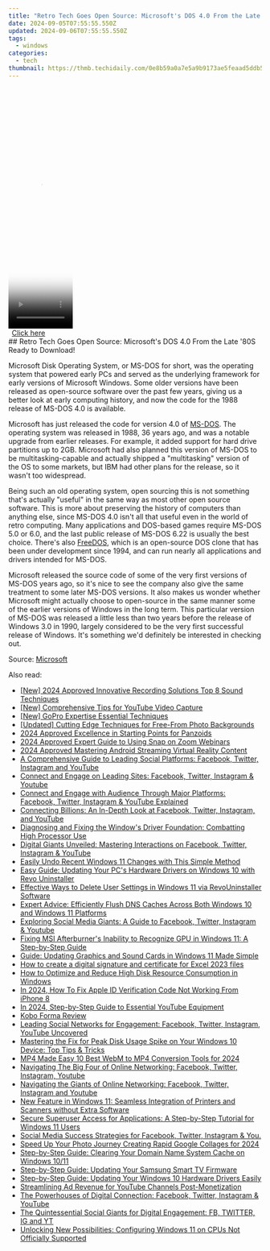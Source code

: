 ```yaml
---
title: "Retro Tech Goes Open Source: Microsoft's DOS 4.0 From the Late '80S Ready to Download!"
date: 2024-09-05T07:55:55.550Z
updated: 2024-09-06T07:55:55.550Z
tags:
  - windows
categories:
  - tech
thumbnail: https://thmb.techidaily.com/0e8b59a0a7e5a9b9173ae5feaad5ddb56b135eee3ed22a8b3f83cf8fa8dfaeb8.jpg
---
```


<!-- affiliate ads begin -->
<span id="1975648">
					<video width="128" height="480" style="cursor:pointer"
           poster="//a.impactradius-go.com/display-clicktoplayimage/1975648.png"
           onclick="if(!this.playClicked){this.play();this.setAttribute('controls',true);this.playClicked=true;}">
	   <source src="//a.impactradius-go.com/display-ad/22993-1975648">
	   <img src="//a.impactradius-go.com/display-clicktoplayimage/1975648.png" style="border: none; height: 100%; width: 100%; object-fit: contain">
	</video>
	<div style="width:80px;text-align:center"><a href="javascript:window.open(decodeURIComponent('https%3A%2F%2Fhomestyler.sjv.io%2Fc%2F5597632%2F1975648%2F22993'), '_blank');void(0);">Click here</a></div>
</span>
<img height="0" width="0" src="https://imp.pxf.io/i/5597632/1975648/22993" style="position:absolute;visibility:hidden;" border="0" />
<!-- affiliate ads end -->
## Retro Tech Goes Open Source: Microsoft's DOS 4.0 From the Late '80S Ready to Download!

Microsoft Disk Operating System, or MS-DOS for short, was the operating system that powered early PCs and served as the underlying framework for early versions of Microsoft Windows. Some older versions have been released as open-source software over the past few years, giving us a better look at early computing history, and now the code for the 1988 release of MS-DOS 4.0 is available.

 Microsoft has just released the code for version 4.0 of [MS-DOS](https://easy-unlock-android.techidaily.com/in-2024-how-to-unlock-nubia-red-magic-8s-pro-phone-without-pin-by-drfone-android/). The operating system was released in 1988, 36 years ago, and was a notable upgrade from earlier releases. For example, it added support for hard drive partitions up to 2GB. Microsoft had also planned this version of MS-DOS to be multitasking-capable and actually shipped a "multitasking" version of the OS to some markets, but IBM had other plans for the release, so it wasn't too widespread.

 Being such an old operating system, open sourcing this is not something that's actually "useful" in the same way as most other open source software. This is more about preserving the history of computers than anything else, since MS-DOS 4.0 isn't all that useful even in the world of retro computing. Many applications and DOS-based games require MS-DOS 5.0 or 6.0, and the last public release of MS-DOS 6.22 is usually the best choice. There's also [FreeDOS](https://www.freedos.org/), which is an open-source DOS clone that has been under development since 1994, and can run nearly all applications and drivers intended for MS-DOS.

 Microsoft released the source code of some of the very first versions of MS-DOS years ago, so it's nice to see the company also give the same treatment to some later MS-DOS versions. It also makes us wonder whether Microsoft might actually choose to open-source in the same manner some of the earlier versions of Windows in the long term. This particular version of MS-DOS was released a little less than two years before the release of Windows 3.0 in 1990, largely considered to be the very first successful release of Windows. It's something we'd definitely be interested in checking out.

 Source: [Microsoft](https://cloudblogs.microsoft.com/opensource/2024/04/25/open-sourcing-ms-dos-4-0/)

<ins class="adsbygoogle"
     style="display:block"
     data-ad-format="autorelaxed"
     data-ad-client="ca-pub-7571918770474297"
     data-ad-slot="1223367746"></ins>



<ins class="adsbygoogle"
     style="display:block"
     data-ad-client="ca-pub-7571918770474297"
     data-ad-slot="8358498916"
     data-ad-format="auto"
     data-full-width-responsive="true"></ins>

<span class="atpl-alsoreadstyle">Also read:</span>
<div><ul>
<li><a href="https://visual-screen-recording.techidaily.com/new-2024-approved-innovative-recording-solutions-top-8-sound-techniques/"><u>[New] 2024 Approved  Innovative Recording Solutions  Top 8 Sound Techniques</u></a></li>
<li><a href="https://visual-screen-recording.techidaily.com/new-comprehensive-tips-for-youtube-video-capture/"><u>[New] Comprehensive Tips for YouTube Video Capture</u></a></li>
<li><a href="https://some-techniques.techidaily.com/new-gopro-expertise-essential-techniques/"><u>[New] GoPro Expertise  Essential Techniques</u></a></li>
<li><a href="https://fox-direct.techidaily.com/updated-cutting-edge-techniques-for-free-from-photo-backgrounds/"><u>[Updated] Cutting Edge Techniques for Free-From Photo Backgrounds</u></a></li>
<li><a href="https://article-helps.techidaily.com/2024-approved-excellence-in-starting-points-for-panzoids/"><u>2024 Approved  Excellence in Starting Points for Panzoids</u></a></li>
<li><a href="https://video-capture.techidaily.com/2024-approved-expert-guide-to-using-snap-on-zoom-webinars/"><u>2024 Approved  Expert Guide to Using Snap on Zoom Webinars</u></a></li>
<li><a href="https://fox-hovers.techidaily.com/2024-approved-mastering-android-streaming-virtual-reality-content/"><u>2024 Approved  Mastering Android  Streaming Virtual Reality Content</u></a></li>
<li><a href="https://win-forum.techidaily.com/a-comprehensive-guide-to-leading-social-platforms-facebook-twitter-instagram-and-youtube/"><u>A Comprehensive Guide to Leading Social Platforms: Facebook, Twitter, Instagram and YouTube</u></a></li>
<li><a href="https://win-forum.techidaily.com/connect-and-engage-on-leading-sites-facebook-twitter-instagram-and-youtube/"><u>Connect and Engage on Leading Sites: Facebook, Twitter, Instagram & Youtube</u></a></li>
<li><a href="https://win-forum.techidaily.com/connect-and-engage-with-audience-through-major-platforms-facebook-twitter-instagram-and-youtube-explained/"><u>Connect and Engage with Audience Through Major Platforms: Facebook, Twitter, Instagram & YouTube Explained</u></a></li>
<li><a href="https://win-forum.techidaily.com/connecting-billions-an-in-depth-look-at-facebook-twitter-instagram-and-youtube/"><u>Connecting Billions: An In-Depth Look at Facebook, Twitter, Instagram, and YouTube</u></a></li>
<li><a href="https://common-error.techidaily.com/diagnosing-and-fixing-the-windows-driver-foundation-combatting-high-processor-use/"><u>Diagnosing and Fixing the Window's Driver Foundation: Combatting High Processor Use</u></a></li>
<li><a href="https://win-forum.techidaily.com/digital-giants-unveiled-mastering-interactions-on-facebook-twitter-instagram-and-youtube/"><u>Digital Giants Unveiled: Mastering Interactions on Facebook, Twitter, Instagram & YouTube</u></a></li>
<li><a href="https://win-forum.techidaily.com/easily-undo-recent-windows-11-changes-with-this-simple-method/"><u>Easily Undo Recent Windows 11 Changes with This Simple Method</u></a></li>
<li><a href="https://win-forum.techidaily.com/easy-guide-updating-your-pcs-hardware-drivers-on-windows-10-with-revo-uninstaller/"><u>Easy Guide: Updating Your PC's Hardware Drivers on Windows 10 with Revo Uninstaller</u></a></li>
<li><a href="https://win-forum.techidaily.com/effective-ways-to-delete-user-settings-in-windows-11-via-revouninstaller-software/"><u>Effective Ways to Delete User Settings in Windows 11 via RevoUninstaller Software</u></a></li>
<li><a href="https://win-forum.techidaily.com/expert-advice-efficiently-flush-dns-caches-across-both-windows-10-and-windows-11-platforms/"><u>Expert Advice: Efficiently Flush DNS Caches Across Both Windows 10 and Windows 11 Platforms</u></a></li>
<li><a href="https://win-forum.techidaily.com/exploring-social-media-giants-a-guide-to-facebook-twitter-instagram-and-youtube/"><u>Exploring Social Media Giants: A Guide to Facebook, Twitter, Instagram & Youtube</u></a></li>
<li><a href="https://win-blog.techidaily.com/fixing-msi-afterburners-inability-to-recognize-gpu-in-windows-11-a-step-by-step-guide/"><u>Fixing MSI Afterburner's Inability to Recognize GPU in Windows 11: A Step-by-Step Guide</u></a></li>
<li><a href="https://win-forum.techidaily.com/guide-updating-graphics-and-sound-cards-in-windows-11-made-simple/"><u>Guide: Updating Graphics and Sound Cards in Windows 11 Made Simple</u></a></li>
<li><a href="https://phone-solutions.techidaily.com/how-to-create-a-digital-signature-and-certificate-for-excel-2023-files-by-ldigisigner-sign-a-excel-sign-a-excel/"><u>How to create a digital signature and certificate for Excel 2023 files</u></a></li>
<li><a href="https://win-forum.techidaily.com/how-to-optimize-and-reduce-high-disk-resource-consumption-in-windows/"><u>How to Optimize and Reduce High Disk Resource Consumption in Windows</u></a></li>
<li><a href="https://apple-account.techidaily.com/in-2024-how-to-fix-apple-id-verification-code-not-working-from-iphone-8-by-drfone-ios/"><u>In 2024, How To Fix Apple ID Verification Code Not Working From iPhone 8</u></a></li>
<li><a href="https://youtube-webster.techidaily.com/24-step-by-step-guide-to-essential-youtube-equipment/"><u>In 2024, Step-by-Step Guide to Essential YouTube Equipment</u></a></li>
<li><a href="https://buynow-help.techidaily.com/kobo-forma-review/"><u>Kobo Forma Review</u></a></li>
<li><a href="https://win-forum.techidaily.com/leading-social-networks-for-engagement-facebook-twitter-instagram-youtube-uncovered/"><u>Leading Social Networks for Engagement: Facebook, Twitter, Instagram, YouTube Uncovered</u></a></li>
<li><a href="https://win-forum.techidaily.com/mastering-the-fix-for-peak-disk-usage-spike-on-your-windows-10-device-top-tips-and-tricks/"><u>Mastering the Fix for Peak Disk Usage Spike on Your Windows 10 Device: Top Tips & Tricks</u></a></li>
<li><a href="https://smart-video-creator.techidaily.com/mp4-made-easy-10-best-webm-to-mp4-conversion-tools-for-2024/"><u>MP4 Made Easy 10 Best WebM to MP4 Conversion Tools for 2024</u></a></li>
<li><a href="https://win-forum.techidaily.com/navigating-the-big-four-of-online-networking-facebook-twitter-instagram-youtube/"><u>Navigating The Big Four of Online Networking: Facebook, Twitter, Instagram, Youtube</u></a></li>
<li><a href="https://win-forum.techidaily.com/navigating-the-giants-of-online-networking-facebook-twitter-instagram-and-youtube/"><u>Navigating the Giants of Online Networking: Facebook, Twitter, Instagram and Youtube</u></a></li>
<li><a href="https://hardware-help.techidaily.com/new-feature-in-windows-11-seamless-integration-of-printers-and-scanners-without-extra-software/"><u>New Feature in Windows 11: Seamless Integration of Printers and Scanners without Extra Software</u></a></li>
<li><a href="https://win-forum.techidaily.com/secure-superuser-access-for-applications-a-step-by-step-tutorial-for-windows-11-users/"><u>Secure Superuser Access for Applications: A Step-by-Step Tutorial for Windows 11 Users</u></a></li>
<li><a href="https://win-forum.techidaily.com/1722915274991-social-media-success-strategies-for-facebook-twitter-instagram-and-you/"><u>Social Media Success Strategies for Facebook, Twitter, Instagram & You.</u></a></li>
<li><a href="https://extra-skills.techidaily.com/speed-up-your-photo-journey-creating-rapid-google-collages-for-2024/"><u>Speed Up Your Photo Journey  Creating Rapid Google Collages for 2024</u></a></li>
<li><a href="https://win-forum.techidaily.com/step-by-step-guide-clearing-your-domain-name-system-cache-on-windows-1011/"><u>Step-by-Step Guide: Clearing Your Domain Name System Cache on Windows 10/11</u></a></li>
<li><a href="https://techtrends.techidaily.com/step-by-step-guide-updating-your-samsung-smart-tv-firmware/"><u>Step-by-Step Guide: Updating Your Samsung Smart TV Firmware</u></a></li>
<li><a href="https://win-forum.techidaily.com/step-by-step-guide-updating-your-windows-10-hardware-drivers-easily/"><u>Step-by-Step Guide: Updating Your Windows 10 Hardware Drivers Easily</u></a></li>
<li><a href="https://youtube-blog.techidaily.com/mlining-ad-revenue-for-youtube-channels-post-monetization/"><u>Streamlining Ad Revenue for YouTube Channels Post-Monetization</u></a></li>
<li><a href="https://win-forum.techidaily.com/the-powerhouses-of-digital-connection-facebook-twitter-instagram-and-youtube/"><u>The Powerhouses of Digital Connection: Facebook, Twitter, Instagram & YouTube</u></a></li>
<li><a href="https://win-forum.techidaily.com/the-quintessential-social-giants-for-digital-engagement-fb-twitter-ig-and-yt/"><u>The Quintessential Social Giants for Digital Engagement: FB, TWITTER, IG and YT</u></a></li>
<li><a href="https://win-forum.techidaily.com/unlocking-new-possibilities-configuring-windows-11-on-cpus-not-officially-supported/"><u>Unlocking New Possibilities: Configuring Windows 11 on CPUs Not Officially Supported</u></a></li>
</ul></div>

